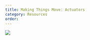 ```yaml
---
title: Making Things Move: Actuators
category: Resources
order:
---
```


![](//placehold.it/800x600)
